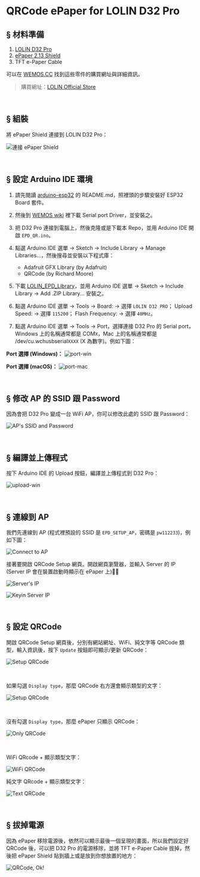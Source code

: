# QRCode ePaper for LOLIN D32 Pro

## § 材料準備

1. [LOLIN D32 Pro](https://wiki.wemos.cc/products:d32:d32_pro)
2. [ePaper 2.13 Shield](https://wiki.wemos.cc/products:d1_mini_shields:epd_2.13_shield)
3. TFT e-Paper Cable

可以在 [WEMOS.CC](https://www.wemos.cc/) 找到這些零件的購買網址與詳細資訊。

> 購買網址：[LOLIN Official Store](https://lolin.aliexpress.com/store/1331105)

<br>


## § 組裝

將 ePaper Shield 連接到 LOLIN D32 Pro：

![連接 ePaper Shield](imgs/img1.jpg)

<br>


## § 設定 Arduino IDE 環境

1. 請先閱讀 [arduino-esp32](https://github.com/espressif/arduino-esp32) 的 README.md，照裡頭的步驟安裝好 ESP32 Board 套件。
2. 然後到 [WEMOS wiki](https://wiki.wemos.cc/downloads) 裡下載 Serial port Driver，並安裝之。
3. 把 D32 Pro 連接到電腦上，然後克隆或是下載本 Repo，並用 Arduino IDE 開啟 `EPD_QR.ino`。
4. 點選 Arduino IDE 選單 -> Sketch -> Include Library -> Manage Libraries...，然後搜尋並安裝以下程式庫：

    - Adafruit GFX Library (by Adafruit)
    - QRCode (by Richard Moore)

5. 下載 [LOLIN_EPD_Library](https://github.com/wemos/LOLIN_EPD_Library)，並用 Arduino IDE 選單 -> Sketch -> Include Library -> Add .ZIP Library... 安裝之。
6. 點選 Arduino IDE 選單 -> Tools -> Board: -> 選擇 `LOLIN D32 PRO`； Upload Speed: -> 選擇 `115200`； Flash Frequency: -> 選擇 `40MHz`。
7. 點選 Arduino IDE 選單 -> Tools -> Port，選擇連接 D32 Pro 的 Serial port，Windows 上的名稱通常都是 COM`X`，Mac 上的名稱通常都是 /dev/cu.wchusbserial`XXXX` (X 為數字)。例如下圖：

**Port 選擇 (Windows)：**
![port-win](imgs/port_win.jpg)

**Port 選擇 (macOS)：**
![port-mac](imgs/port_mac.png)

<br>


## § 修改 AP 的 SSID 跟 Password

因為會把 D32 Pro 變成一台 WiFi AP，你可以修改此處的 SSID 跟 Password：

![AP's SSID and Password](imgs/ap_ssid_pass.png)

<br>


## § 編譯並上傳程式

按下 Arduino IDE 的 Upload 按鈕，編譯並上傳程式到 D32 Pro：

![upload-win](imgs/upload_win.png)

<br>


## § 連線到 AP

我們先連線到 AP (程式裡預設的 SSID 是 `EPD_SETUP_AP`，密碼是 `pw112233`)，例如下圖：

![Connect to AP](imgs/connect_ap.jpg)

接著要開啟 QRCode Setup 網頁。開啟網頁瀏覽器，並輸入 Server 的 IP (Server IP 會在裝置啟動時顯示在 ePaper 上)：

![Server's IP](imgs/server_ip.jpg)

![Keyin Server IP](imgs/keyin_ip.jpg)

<br>


## § 設定 QRCode

開啟 QRCode Setup 網頁後，分別有網站網址、WiFi、純文字等 QRCode 類型，輸入資訊後，按下 `Update` 按鈕即可顯示/更新 QRCode：

![Setup QRCode](imgs/qrepd_web_setup.png)

<br>

如果勾選 `Display type`，那麼 QRCode 右方還會顯示類型的文字：

![Setup QRCode](imgs/qrepd_display_type.png)

<br>

沒有勾選 `Display type`，那麼 ePaper 只顯示 QRCode：

![Only QRCode](imgs/only_qr.jpg)

<br>

WiFi QRcode + 顯示類型文字：

![WiFi QRCode](imgs/wifi_qr.jpg)

純文字 QRcode + 顯示類型文字：

![Text QRCode](imgs/text_qr.jpg)

<br>


## § 拔掉電源

因為 ePaper 移除電源後，依然可以顯示最後一個呈現的畫面，所以我們設定好 QRCode 後，可以把 D32 Pro 的電源移除，並將 TFT e-Paper Cable 拔掉，然後把 ePaper Shield 貼到牆上或是放到你想放置的地方：

![QRCode, Ok!](imgs/qrepd_ok.jpg)

